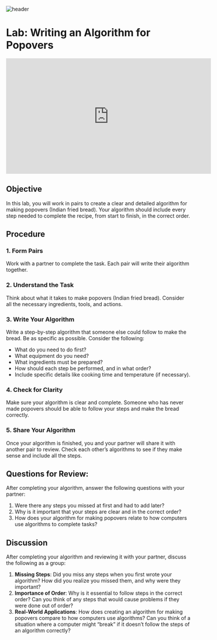 ![header](assets/header.png)

# Lab: Writing an Algorithm for Popovers

<iframe width="560" height="315" src="https://www.youtube.com/embed/llHojW2M_AI?si=8alJ5oA4-K1NXPdj" title="YouTube video player" frameborder="0" allow="accelerometer; autoplay; clipboard-write; encrypted-media; gyroscope; picture-in-picture; web-share" referrerpolicy="strict-origin-when-cross-origin" allowfullscreen></iframe>

## Objective

In this lab, you will work in pairs to create a clear and detailed algorithm for making popovers (Indian fried bread). Your algorithm should include every step needed to complete the recipe, from start to finish, in the correct order.

## Procedure

### 1. Form Pairs

Work with a partner to complete the task. Each pair will write their algorithm together.

### 2. Understand the Task

Think about what it takes to make popovers (Indian fried bread). Consider all the necessary ingredients, tools, and actions.

### 3. Write Your Algorithm

Write a step-by-step algorithm that someone else could follow to make the bread. Be as specific as possible.
Consider the following:

- What do you need to do first?
- What equipment do you need?
- What ingredients must be prepared?
- How should each step be performed, and in what order?
- Include specific details like cooking time and temperature (if necessary).
  
### 4. Check for Clarity

Make sure your algorithm is clear and complete. Someone who has never made popovers should be able to follow your steps and make the bread correctly.

### 5. Share Your Algorithm

Once your algorithm is finished, you and your partner will share it with another pair to review. Check each other’s algorithms to see if they make sense and include all the steps.

## Questions for Review:

After completing your algorithm, answer the following questions with your partner:

1. Were there any steps you missed at first and had to add later?
2. Why is it important that your steps are clear and in the correct order?
3. How does your algorithm for making popovers relate to how computers use algorithms to complete tasks?

## Discussion

After completing your algorithm and reviewing it with your partner, discuss the following as a group:

1. **Missing Steps**: Did you miss any steps when you first wrote your algorithm? How did you realize you missed them, and why were they important?
2. **Importance of Order**: Why is it essential to follow steps in the correct order? Can you think of any steps that would cause problems if they were done out of order?
3. **Real-World Applications**: How does creating an algorithm for making popovers compare to how computers use algorithms? Can you think of a situation where a computer might “break” if it doesn’t follow the steps of an algorithm correctly?
